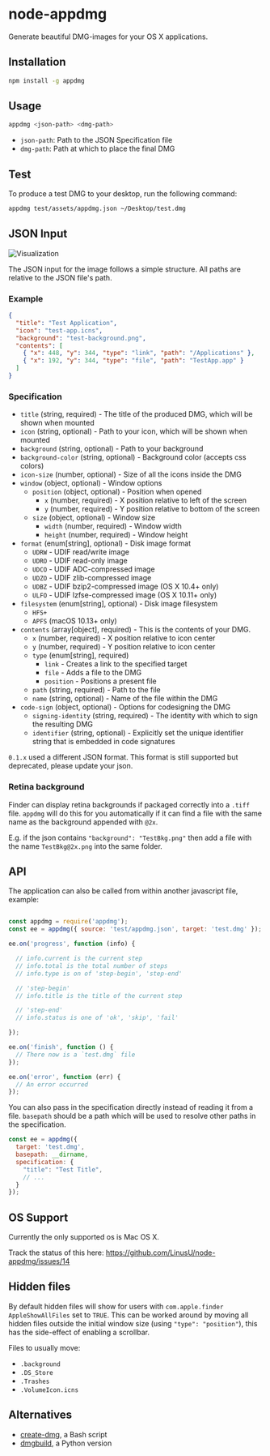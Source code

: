 # node-appdmg

Generate beautiful DMG-images for your OS X applications.

## Installation

```sh
npm install -g appdmg
```

## Usage

```sh
appdmg <json-path> <dmg-path>
```

- `json-path`: Path to the JSON Specification file
- `dmg-path`:  Path at which to place the final DMG

## Test

To produce a test DMG to your desktop, run the following command:

```sh
appdmg test/assets/appdmg.json ~/Desktop/test.dmg
```

## JSON Input

![Visualization](/help/help.png?raw=true)

The JSON input for the image follows a simple structure. All paths are relative to
the JSON file's path.

### Example

```json
{
  "title": "Test Application",
  "icon": "test-app.icns",
  "background": "test-background.png",
  "contents": [
    { "x": 448, "y": 344, "type": "link", "path": "/Applications" },
    { "x": 192, "y": 344, "type": "file", "path": "TestApp.app" }
  ]
}
```

### Specification

- `title` (string, required) - The title of the produced DMG, which will be shown when mounted
- `icon` (string, optional) - Path to your icon, which will be shown when mounted
- `background` (string, optional) - Path to your background
- `background-color` (string, optional) - Background color (accepts css colors)
- `icon-size` (number, optional) - Size of all the icons inside the DMG
- `window` (object, optional) - Window options
  - `position` (object, optional) - Position when opened
    - `x` (number, required) - X position relative to left of the screen
    - `y` (number, required) - Y position relative to bottom of the screen
  - `size` (object, optional) - Window size
    - `width` (number, required) - Window width
    - `height` (number, required) - Window height
- `format` (enum[string], optional) - Disk image format
    - `UDRW` - UDIF read/write image
    - `UDRO` - UDIF read-only image
    - `UDCO` - UDIF ADC-compressed image
    - `UDZO` - UDIF zlib-compressed image
    - `UDBZ` - UDIF bzip2-compressed image (OS X 10.4+ only)
    - `ULFO` - UDIF lzfse-compressed image (OS X 10.11+ only)
- `filesystem` (enum[string], optional) - Disk image filesystem
    - `HFS+`
    - `APFS` (macOS 10.13+ only)
- `contents` (array[object], required) - This is the contents of your DMG.
    - `x` (number, required) - X position relative to icon center
    - `y` (number, required) - Y position relative to icon center
    - `type` (enum[string], required)
      - `link` - Creates a link to the specified target
      - `file` - Adds a file to the DMG
      - `position` - Positions a present file
    - `path` (string, required) - Path to the file
    - `name` (string, optional) - Name of the file within the DMG
- `code-sign` (object, optional) - Options for codesigning the DMG
  - `signing-identity` (string, required) - The identity with which to sign the resulting DMG
  - `identifier` (string, optional) - Explicitly set the unique identifier string that is embedded in code signatures

`0.1.x` used a different JSON format. This format is still supported but
deprecated, please update your json.

### Retina background

Finder can display retina backgrounds if packaged correctly into a `.tiff`
file. `appdmg` will do this for you automatically if it can find a file
with the same name as the background appended with `@2x`.

E.g. if the json contains `"background": "TestBkg.png"` then add a file
with the name `TestBkg@2x.png` into the same folder.

## API

The application can also be called from within
another javascript file, example:

```javascript

const appdmg = require('appdmg');
const ee = appdmg({ source: 'test/appdmg.json', target: 'test.dmg' });

ee.on('progress', function (info) {

  // info.current is the current step
  // info.total is the total number of steps
  // info.type is on of 'step-begin', 'step-end'

  // 'step-begin'
  // info.title is the title of the current step

  // 'step-end'
  // info.status is one of 'ok', 'skip', 'fail'

});

ee.on('finish', function () {
  // There now is a `test.dmg` file
});

ee.on('error', function (err) {
  // An error occurred
});

```

You can also pass in the specification directly instead of reading it from a file. `basepath` should be a path which will be used to resolve other paths in the specification.

```javascript
const ee = appdmg({
  target: 'test.dmg',
  basepath: __dirname,
  specification: {
    "title": "Test Title",
    // ...
  }
});
```

## OS Support

Currently the only supported os is Mac OS X.

Track the status of this here: https://github.com/LinusU/node-appdmg/issues/14

## Hidden files

By default hidden files will show for users with `com.apple.finder AppleShowAllFiles`
set to `TRUE`. This can be worked around by moving all hidden files outside the initial
window size (using `"type": "position"`), this has the side-effect of enabling a scrollbar.

Files to usually move:

- `.background`
- `.DS_Store`
- `.Trashes`
- `.VolumeIcon.icns`

## Alternatives

- [create-dmg](https://github.com/andreyvit/create-dmg/blob/master/README.md), a Bash script
- [dmgbuild](https://pypi.python.org/pypi/dmgbuild), a Python version
